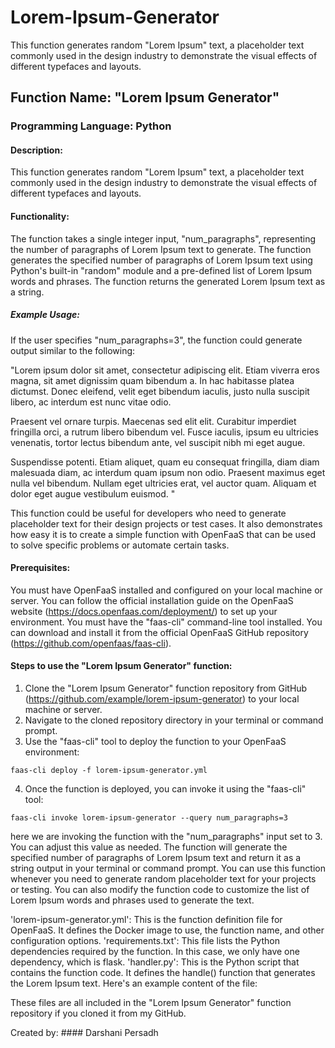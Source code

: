 # Lorem-Ipsum-Generator
This function generates random "Lorem Ipsum" text, a placeholder text commonly used in the design industry to demonstrate the visual effects of different typefaces and layouts.

## Function Name: "Lorem Ipsum Generator"
### Programming Language: Python

#### Description:
This function generates random "Lorem Ipsum" text, a placeholder text commonly used in the design industry to demonstrate the visual effects of different typefaces and layouts.

#### Functionality:

The function takes a single integer input, "num_paragraphs", representing the number of paragraphs of Lorem Ipsum text to generate.
The function generates the specified number of paragraphs of Lorem Ipsum text using Python's built-in "random" module and a pre-defined list of Lorem Ipsum words and phrases.
The function returns the generated Lorem Ipsum text as a string.

##### Example Usage:
If the user specifies "num_paragraphs=3", the function could generate output similar to the following:

"Lorem ipsum dolor sit amet, consectetur adipiscing elit. Etiam viverra eros magna, sit amet dignissim quam bibendum a. In hac habitasse platea dictumst. Donec eleifend, velit eget bibendum iaculis, justo nulla suscipit libero, ac interdum est nunc vitae odio.

Praesent vel ornare turpis. Maecenas sed elit elit. Curabitur imperdiet fringilla orci, a rutrum libero bibendum vel. Fusce iaculis, ipsum eu ultricies venenatis, tortor lectus bibendum ante, vel suscipit nibh mi eget augue.

Suspendisse potenti. Etiam aliquet, quam eu consequat fringilla, diam diam malesuada diam, ac interdum quam ipsum non odio. Praesent maximus eget nulla vel bibendum. Nullam eget ultricies erat, vel auctor quam. Aliquam et dolor eget augue vestibulum euismod. "

This function could be useful for developers who need to generate placeholder text for their design projects or test cases. It also demonstrates how easy it is to create a simple function with OpenFaaS that can be used to solve specific problems or automate certain tasks.

#### Prerequisites:

You must have OpenFaaS installed and configured on your local machine or server. You can follow the official installation guide on the OpenFaaS website (https://docs.openfaas.com/deployment/) to set up your environment.
You must have the "faas-cli" command-line tool installed. You can download and install it from the official OpenFaaS GitHub repository (https://github.com/openfaas/faas-cli).

#### Steps to use the "Lorem Ipsum Generator" function:

1. Clone the "Lorem Ipsum Generator" function repository from GitHub (https://github.com/example/lorem-ipsum-generator) to your local machine or server.
2. Navigate to the cloned repository directory in your terminal or command prompt.
3. Use the "faas-cli" tool to deploy the function to your OpenFaaS environment:

```
faas-cli deploy -f lorem-ipsum-generator.yml
```
4. Once the function is deployed, you can invoke it using the "faas-cli" tool:

```
faas-cli invoke lorem-ipsum-generator --query num_paragraphs=3
```

here we are invoking the function with the "num_paragraphs" input set to 3. You can adjust this value as needed.
The function will generate the specified number of paragraphs of Lorem Ipsum text and return it as a string output in your terminal or command prompt.
You can use this function whenever you need to generate random placeholder text for your projects or testing. You can also modify the function code to customize the list of Lorem Ipsum words and phrases used to generate the text.

'lorem-ipsum-generator.yml': This is the function definition file for OpenFaaS. It defines the Docker image to use, the function name, and other configuration options. 
'requirements.txt': This file lists the Python dependencies required by the function. In this case, we only have one dependency, which is flask. 
'handler.py': This is the Python script that contains the function code. It defines the handle() function that generates the Lorem Ipsum text. Here's an example content of the file:

These files are all included in the "Lorem Ipsum Generator" function repository if you cloned it from my GitHub.

Created by: #### Darshani Persadh <a href="https://github.com/arishma108"></a>
